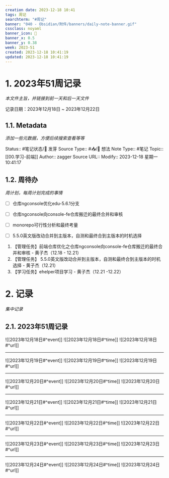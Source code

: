 ```yaml
---
creation date: 2023-12-18 10:41
tags: 周记
searchterm: "#周记"
banner: "040 - Obsidian/附件/banners/daily-note-banner.gif"
cssclass: noyaml
banner_icon: 💌
banner_x: 0.5
banner_y: 0.38
week: 2023-51
created: 2023-12-18 10:41:19
updated: 2023-12-18 10:41:19
---
```


# 1. 2023年51周记录

_本文件主旨，并链接到前一天和后一天文件_

记录日期：2023年12月18日 ~ 2023年12月22日

## 1.1. Metadata

_添加一些元数据，方便后续搜索查看等等_

Status:: #笔记状态/🌱 发芽
Source Type:: #📥/💭 想法 
Note Type:: #笔记
Topic:: [[00.学习-前端]]
Author:: zagger
Source URL::
Modify:: 2023-12-18 星期一 10:41:17

## 1.2. 周待办

_周计划，每周计划完成的事情_

- [ ] 仓库ngconsole优化edu-5.6.1分支
- [ ] 仓库ngconsole向console-fe仓库搬迁的最终合并和审核
- [ ] monorepo可行性分析和最终考量
- [ ] 5.5.0英文版改动合并到主版本，自测和最终合到主版本的时机选择


1. 【管理任务】前端仓库优化之仓库ngconsole向console-fe仓库搬迁的最终合并和审核 - 黄子杰（12.18 - 12.21）
2. 【管理任务】 5.5.0英文版改动合并到主版本，自测和最终合到主版本的时机选择 - 黄子杰（12.21）
3. 【学习任务】ehelper项目学习 - 黄子杰（12.21 -12.22）
# 2. 记录

_集中记录_

## 2.1. 2023年51周记录
![[2023年12月18日#^event]] 
![[2023年12月18日#^time]] 
![[2023年12月18日#^url]] 

---

![[2023年12月19日#^event]] 
![[2023年12月19日#^time]] 
![[2023年12月19日#^url]] 

---

![[2023年12月20日#^event]] 
![[2023年12月20日#^time]] 
![[2023年12月20日#^url]] 

---

![[2023年12月21日#^event]] 
![[2023年12月21日#^time]] 
![[2023年12月21日#^url]] 

---

![[2023年12月22日#^event]] 
![[2023年12月22日#^time]] 
![[2023年12月22日#^url]] 

---

![[2023年12月23日#^event]] 
![[2023年12月23日#^time]] 
![[2023年12月23日#^url]] 

---

![[2023年12月24日#^event]] 
![[2023年12月24日#^time]] 
![[2023年12月24日#^url]] 

